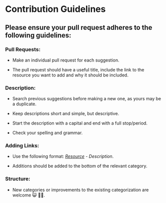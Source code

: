 # Contribution Guidelines

## Please ensure your pull request adheres to the following guidelines:


### Pull Requests:

- Make an individual pull request for each suggestion.

- The pull request should have a useful title, include the link to the resource you want to add and why it should be included.

### Description:

- Search previous suggestions before making a new one, as yours may be a duplicate.

- Keep descriptions short and simple, but descriptive.

- Start the description with a capital and end with a full stop/period.

- Check your spelling and grammar.

### Adding Links:

- Use the following format: *[Resource](link) - Description*.

- Additions should be added to the bottom of the relevant category.

### Structure:

- New categories or improvements to the existing categorization are welcome 😺 🐱‍🏍.
